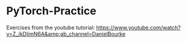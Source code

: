 # PyTorch-Practice

Exercises from the youtube tutorial: 
  https://www.youtube.com/watch?v=Z_ikDlimN6A&amp;ab_channel=DanielBourke
